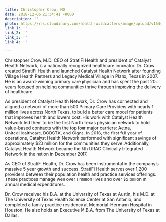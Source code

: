```yaml
---
title: Christopher Crow, MD
date: 2018-12-06 21:34:41 +0000
description: ''
photo: https://res.cloudinary.com/health-wildcatters/image/upload/v1544132106/image.png
link_1: ''
link_2: ''
link_3: ''
link_4: ''

---
```

Christopher Crow, M.D. CEO of StratiFi Health and president of Catalyst Health Network, is a nationally recognized healthcare innovator. Dr. Crow created StratiFi Health and launched Catalyst Health Network after founding Village Health Partners and Legacy Medical Village in Plano, Texas in 2007. He is an award-winning primary care physician and has spent the past 20+ years focused on helping communities thrive through improving the delivery of healthcare.

As president of Catalyst Health Network, Dr. Crow has connected and aligned a network of more than 500 Primary Care Providers with nearly 1 million lives across North Texas, to build a better care model for patients that improves health and lowers cost. His work with Catalyst Health Network led them to be the first North Texas physician network to hold value-based contracts with the top four major carriers: Aetna, UnitedHealthcare, BCBSTX, and Cigna. In 2016, the first full year of operations, Catalyst Health Network performed with significant savings of approximately $20 million for the communities they serve. Additionally, Catalyst Health Network became the 5th URAC Clinically Integrated Network in the nation in December 2017.

As CEO of StratiFi Health, Dr. Crow has been instrumental in the company’s massive 5 year growth and success. StratiFi Health serves over 1,200 providers between their population health and practice services offerings. These practices manage well over 1 million lives and over $5 billion in annual medical expenditures.

Dr. Crow received his B.A. at the University of Texas at Austin, his M.D. at The University of Texas Health Science Center at San Antonio, and completed a family practice residency at Memorial-Hermann Hospital in Houston. He also holds an Executive M.B.A. from The University of Texas at Dallas.